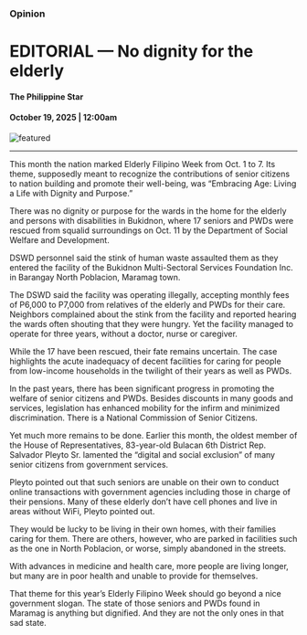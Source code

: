 ### Opinion

# EDITORIAL — No dignity for the elderly

#### The Philippine Star

#### October 19, 2025 | 12:00am

![featured](https://media.philstar.com/photos/2023/05/30/editorialdefault-1_2023-05-30_13-49-27.jpg)

---

This month the nation marked Elderly Filipino Week from Oct. 1 to 7. Its theme, supposedly meant to recognize the contributions of senior citizens to nation building and promote their well-being, was “Embracing Age: Living a Life with Dignity and Purpose.”

There was no dignity or purpose for the wards in the home for the elderly and persons with disabilities in Bukidnon, where 17 seniors and PWDs were rescued from squalid surroundings on Oct. 11 by the Department of Social Welfare and Development.

DSWD personnel said the stink of human waste assaulted them as they entered the facility of the Bukidnon Multi-Sectoral Services Foundation Inc. in Barangay North Poblacion, Maramag town.

The DSWD said the facility was operating illegally, accepting monthly fees of P6,000 to P7,000 from relatives of the elderly and PWDs for their care. Neighbors complained about the stink from the facility and reported hearing the wards often shouting that they were hungry. Yet the facility managed to operate for three years, without a doctor, nurse or caregiver.

While the 17 have been rescued, their fate remains uncertain. The case highlights the acute inadequacy of decent facilities for caring for people from low-income households in the twilight of their years as well as PWDs.

In the past years, there has been significant progress in promoting the welfare of senior citizens and PWDs. Besides discounts in many goods and services, legislation has enhanced mobility for the infirm and minimized discrimination. There is a National Commission of Senior Citizens.

Yet much more remains to be done. Earlier this month, the oldest member of the House of Representatives, 83-year-old Bulacan 6th District Rep. Salvador Pleyto Sr. lamented the “digital and social exclusion” of many senior citizens from government services.

Pleyto pointed out that such seniors are unable on their own to conduct online transactions with government agencies including those in charge of their pensions. Many of these elderly don’t have cell phones and live in areas without WiFi, Pleyto pointed out.

They would be lucky to be living in their own homes, with their families caring for them. There are others, however, who are parked in facilities such as the one in North Poblacion, or worse, simply abandoned in the streets.

With advances in medicine and health care, more people are living longer, but many are in poor health and unable to provide for themselves.

That theme for this year’s Elderly Filipino Week should go beyond a nice government slogan. The state of those seniors and PWDs found in Maramag is anything but dignified. And they are not the only ones in that sad state.